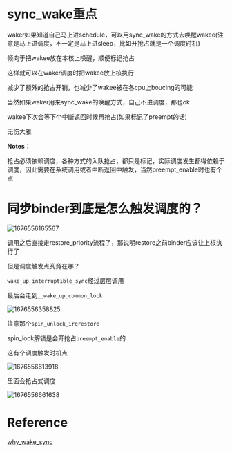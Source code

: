 # sync_wake重点
waker如果知道自己马上进schedule，可以用sync_wake的方式去唤醒wakee(注意是马上进调度，不一定是马上进sleep，比如开抢占就是一个调度时机)

倾向于把wakee放在本核上唤醒，顺便标记抢占

这样就可以在waker调度时把wakee放上核执行

减少了额外的抢占开销，也减少了wakee被在各cpu上boucing的可能

当然如果waker用来sync_wake的唤醒方式，自己不进调度，那也ok

wakee下次会等下个中断返回时候再抢占(如果标记了preempt的话)

无伤大雅

**Notes：**

抢占必须依赖调度，各种方式的入队抢占，都只是标记，实际调度发生都得依赖于调度，因此需要在系统调用或者中断返回中触发，当然preempt_enable时也有个点

# 同步binder到底是怎么触发调度的？
![1676556165567](https://user-images.githubusercontent.com/31315527/219385760-3539c94a-b402-4f4e-bd96-dff1ef8081ed.png)

调用之后直接走restore_priority流程了，那说明restore之前binder应该让上核执行了

但是调度触发点究竟在哪？

`wake_up_interruptible_sync`经过层层调用

最后会走到`__wake_up_common_lock`

![1676556358825](https://user-images.githubusercontent.com/31315527/219386577-fc3b103e-59ad-482b-97f0-54d9e606a3d8.png)

注意那个`spin_unlock_irqrestore`

spin_lock解锁是会开抢占`preempt_enable`的

这有个调度触发时机点

![1676556613918](https://user-images.githubusercontent.com/31315527/219387584-8cb48ddc-2f8c-4d44-8d72-c98510999c62.png)

里面会抢占式调度

![1676556661638](https://user-images.githubusercontent.com/31315527/219387780-ecc506d6-7ee4-4cff-ba8f-dabf0daf6bc3.png)


# Reference
[why_wake_sync](https://stackoverflow.com/questions/16201468/purpose-of-wake-up-sync-wake-up-interruptible-sync-in-the-linux-kernel)
